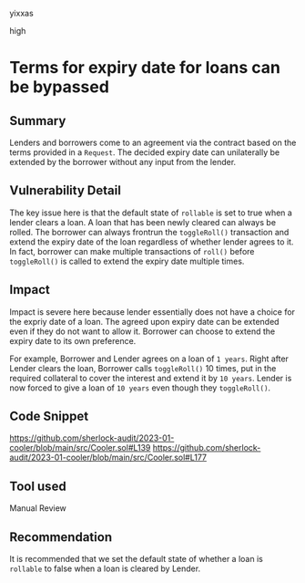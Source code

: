 yixxas

high

# Terms for expiry date for loans can be bypassed

## Summary
Lenders and borrowers come to an agreement via the contract based on the terms provided in a `Request`. The decided expiry date can unilaterally be extended by the borrower without any input from the lender.

## Vulnerability Detail
The key issue here is that the default state of `rollable` is set to true when a lender clears a loan. A loan that has been newly cleared can always be rolled. The borrower can always frontrun the `toggleRoll()` transaction and extend the expiry date of the loan regardless of whether lender agrees to it. In fact, borrower can make multiple transactions of `roll()` before `toggleRoll()` is called to extend the expiry date multiple times.

## Impact
Impact is severe here because lender essentially does not have a choice for the expriy date of a loan. The agreed upon expiry date can be extended even if they do not want to allow it. Borrower can choose to extend the expiry date to its own preference. 

For example, Borrower and Lender agrees on a loan of `1 years`. Right after Lender clears the loan, Borrower calls `toggleRoll()` 10 times, put in the required collateral to cover the interest and extend it by `10 years`. Lender is now forced to give a loan of `10 years` even though they `toggleRoll()`.

## Code Snippet
https://github.com/sherlock-audit/2023-01-cooler/blob/main/src/Cooler.sol#L139
https://github.com/sherlock-audit/2023-01-cooler/blob/main/src/Cooler.sol#L177

## Tool used

Manual Review

## Recommendation

It is recommended that we set the default state of whether a loan is `rollable` to false when a loan is cleared by Lender.
